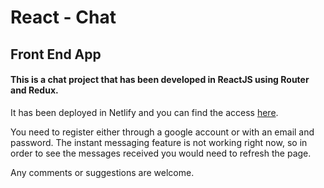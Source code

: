 # React - Chat
## Front End App

#### This is a chat project that has been developed in ReactJS using Router and Redux.

It has been deployed in Netlify and you can find the access [here](https://am2-final-chat.netlify.app/ "here").

You need to register either through a google account or with an email and password. The instant messaging feature is not working right now, so in order to see the messages received you would need to refresh the page.

Any comments or suggestions are welcome.
